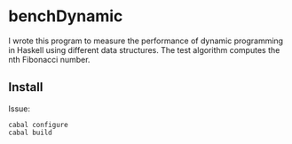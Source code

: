 benchDynamic
============
I wrote this program to measure the performance of dynamic programming in
Haskell using different data structures. The test algorithm computes the
nth Fibonacci number.

Install
-------
Issue:

    cabal configure
    cabal build
